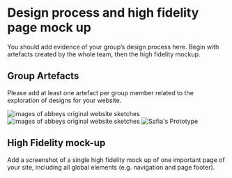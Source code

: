 # Design process and high fidelity page mock up

You should add evidence of your group’s design process here. Begin with artefacts created by the whole team, then the high fidelity mockup.

## Group Artefacts

Please add at least one artefact per group member related to the exploration of designs for your website.

<img src="../sp4-media/abbey-sketch1.jpg" alt="images of abbeys original website sketches">

<img src="../sp4-media/abbey-sketch2.jpg" alt="images of abbeys original website sketches">

<img src="../sp4-media/individualprototype.jpg" alt="Safia's Prototype" title="Safia's design Prototype">

## High Fidelity mock-up

Add a screenshot of a single high fidelity mock up of one important page of your site, including all global elements (e.g. navigation and page footer).
